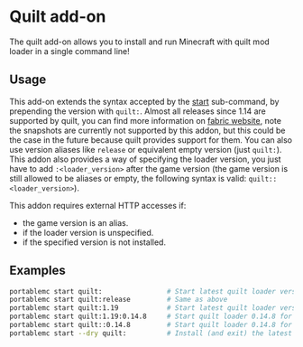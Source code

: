 # Quilt add-on
The quilt add-on allows you to install and run Minecraft with quilt mod loader in a single command 
line!

<!-- not in pypi -->
<!-- ![PyPI - Version](https://img.shields.io/pypi/v/portablemc-fabric?label=PyPI%20version&style=flat-square) &nbsp;![PyPI - Downloads](https://img.shields.io/pypi/dm/portablemc-fabric?label=PyPI%20downloads&style=flat-square)

```console
pip install --user portablemc-fabric
``` -->

## Usage
This add-on extends the syntax accepted by the [start](/README.md#start-the-game) sub-command, by 
prepending the version with `quilt:`. Almost all releases since 1.14 are supported by quilt,
you can find more information on [fabric website](https://fabricmc.net/develop/), note the snapshots
are currently not supported by this addon, but this could be the case in the future because quilt
provides support for them. You can also use version aliases like `release` or equivalent empty version 
(just `quilt:`). This addon also provides a way of specifying the loader version, you just have to 
add `:<loader_version>` after the game version (the game version is still allowed to be aliases 
or empty, the following syntax is valid: `quilt::<loader_version>`).

This addon requires external HTTP accesses if:
- the game version is an alias.
- if the loader version is unspecified.
- if the specified version is not installed.

## Examples
```sh
portablemc start quilt:                # Start latest quilt loader version for latest release
portablemc start quilt:release         # Same as above
portablemc start quilt:1.19            # Start latest quilt loader version for 1.19
portablemc start quilt:1.19:0.14.8     # Start quilt loader 0.14.8 for game version 1.19
portablemc start quilt::0.14.8         # Start quilt loader 0.14.8 for the latest release
portablemc start --dry quilt:          # Install (and exit) the latest quilt loader version for latest release
```

<!-- ![fabric animation](/doc/assets/fabricmc.gif)

## Credits
- [Fabric Website](https://fabricmc.net/) -->

